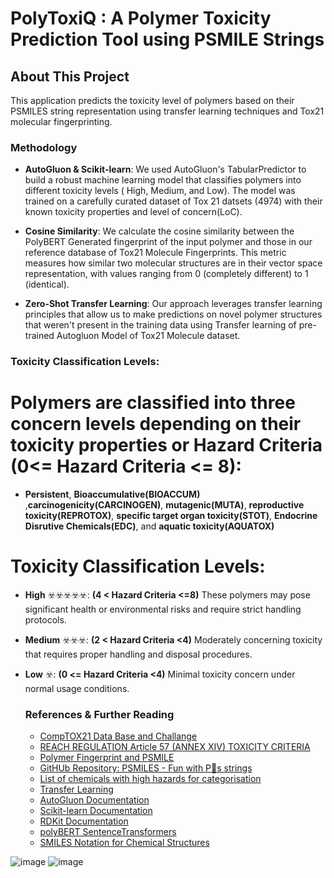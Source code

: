 # PolyToxiQ : A Polymer Toxicity Prediction Tool using PSMILE Strings

## About This Project
        
This application predicts the toxicity level of polymers based on their PSMILES string representation using transfer learning techniques and Tox21 molecular fingerprinting. 
        
### Methodology
- **AutoGluon & Scikit-learn**: We used AutoGluon's TabularPredictor to build a robust machine learning model that classifies polymers into different toxicity levels ( High, Medium, and Low). The model was trained on a carefully curated dataset 
          of Tox 21 datsets (4974) with their known toxicity properties and level of concern(LoC).
        
- **Cosine Similarity**: We calculate the cosine similarity between the PolyBERT Generated fingerprint of the input polymer and those in our reference database of Tox21 Molecule Fingerprints. This metric measures how similar two molecular structures are in their vector space  representation, with values ranging from 0 (completely different) to 1 (identical).
        
- **Zero-Shot Transfer Learning**: Our approach leverages transfer learning principles that allow us to make 
          predictions on novel polymer structures that weren't present in the training data using Transfer learning of pre-trained Autogluon Model of Tox21 Molecule dataset.        

### Toxicity Classification Levels:
        
# Polymers are classified into three concern levels depending on their toxicity properties or Hazard Criteria (0<= Hazard Criteria <= 8):

- **Persistent**, **Bioaccumulative(BIOACCUM)** ,**carcinogenicity(CARCINOGEN)**, **mutagenic(MUTA)**, **reproductive toxicity(REPROTOX)**, **specific target organ toxicity(STOT)**, **Endocrine Disrutive Chemicals(EDC)**, and **aquatic toxicity(AQUATOX)**
        
# Toxicity Classification Levels:
                    
- **High** ☣️☣️☣️☣️☣️: **(4 < Hazard Criteria <=8)** These polymers may pose significant health or environmental risks and require strict handling protocols.
        
- **Medium** ☣️☣️☣️: **(2 < Hazard Criteria <4)** Moderately concerning toxicity that requires proper handling and disposal procedures.
        
- **Low** ☣️: **(0 <= Hazard Criteria <4)** Minimal toxicity concern under normal usage conditions.
        
  ### References & Further Reading
        
   - [CompTOX21 Data Base and Challange](https://comptox.epa.gov/dashboard/chemical-lists/tox21sl)
   - [REACH REGULATION Article 57 (ANNEX XIV) TOXICITY CRITERIA]()
   - [Polymer Fingerprint and PSMILE](https://psmiles.readthedocs.io/en/latest/#what-is-a-psmiles-string)
   - [GitHUb Repository: PSMILES - Fun with P🙂s strings](https://github.com/Ramprasad-Group/psmiles)
   - [List of chemicals with high hazards for categorisation](https://www.industrialchemicals.gov.au/help-and-guides/list-chemicals-high-hazards-categorisation)
   - [Transfer Learning](https://pubs.acs.org/doi/10.1021/acs.jcim.0c00375)
   - [AutoGluon Documentation](https://auto.gluon.ai/stable/index.html)
   - [Scikit-learn Documentation](https://scikit-learn.org/stable/)
   - [RDKit Documentation](https://www.rdkit.org/docs/index.html)
   - [polyBERT SentenceTransformers ](https://kuenneth.uni-bayreuth.de/en/projects/index.html)
   - [SMILES Notation for Chemical Structures](https://en.wikipedia.org/wiki/Simplified_molecular-input_line-entry_system)

![image](https://github.com/user-attachments/assets/4778360b-75e0-4b8e-ba52-1edbe89cfb86)
![image](https://github.com/user-attachments/assets/16f00bd4-a1e4-4cea-90af-4998b3694f15)


 


   

      

